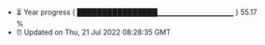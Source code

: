 - ⏳ Year progress { ████████████████▁▁▁▁▁▁▁▁▁▁▁▁▁▁ } 55.17 %
- ⏰ Updated on Thu, 21 Jul 2022 08:28:35 GMT

